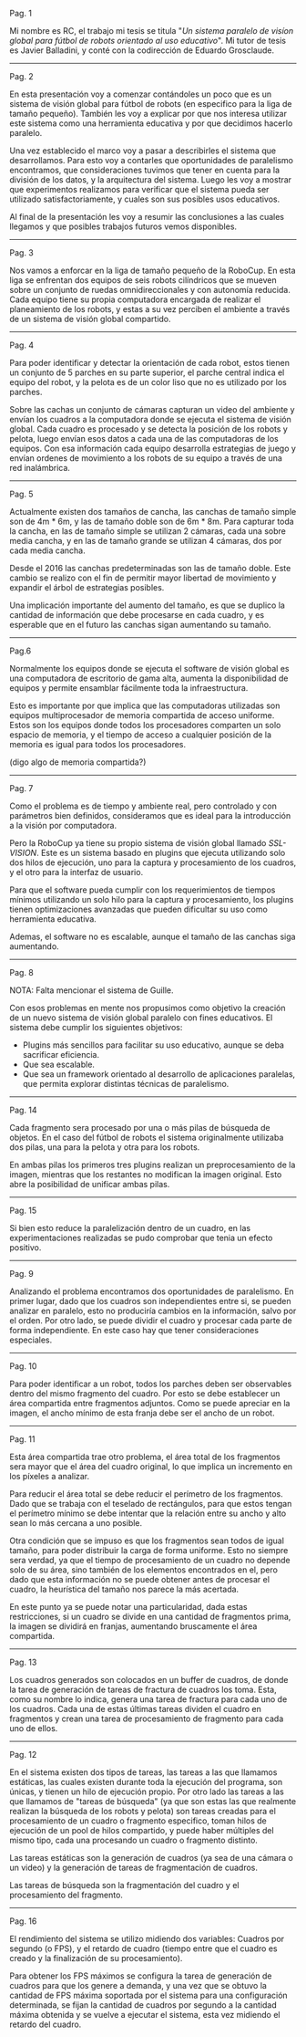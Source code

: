 <!-- vim: set spell spelllang=es syntax=markdown : -->

Pag. 1

Mi nombre es RC, el trabajo mi tesis se titula "_Un sistema paralelo de visíon
global para fútbol de robots orientado al uso educativo_". Mi tutor de tesis es
Javier Balladini, y conté con la codirección de Eduardo Grosclaude.

---

Pag. 2

En esta presentación voy a comenzar contándoles un poco que es un sistema de
visión global para fútbol de robots (en especifico para la liga de tamaño
pequeño). También les voy a explicar por que nos interesa utilizar este sistema
como una herramienta educativa y por que decidimos hacerlo paralelo.

Una vez establecido el marco voy a pasar a describirles el sistema que
desarrollamos. Para esto voy a contarles que oportunidades de paralelismo
encontramos, que consideraciones tuvimos que tener en cuenta para la división
de los datos, y la arquitectura del sistema. Luego les voy a mostrar que
experimentos realizamos para verificar que el sistema pueda ser utilizado
satisfactoriamente, y cuales son sus posibles usos educativos.

Al final de la presentación les voy a resumir las conclusiones a las cuales
llegamos y que posibles trabajos futuros vemos disponibles.

---

Pag. 3

Nos vamos a enforcar en la liga de tamaño pequeño de la RoboCup. En esta liga se
enfrentan dos equipos de seis robots cilíndricos que se mueven sobre un conjunto
de ruedas omnidireccionales y con autonomía reducida. Cada equipo tiene su
propia computadora encargada de realizar el planeamiento de los robots, y estas
a su vez perciben el ambiente a través de un sistema de visión global
compartido.

---

Pag. 4

Para poder identificar y detectar la orientación de cada robot, estos tienen un
conjunto de 5 parches en su parte superior, el parche central indica el equipo
del robot, y la pelota es de un color liso que no es utilizado por los parches.

Sobre las cachas un conjunto de cámaras capturan un video del ambiente y envían
los cuadros a la computadora donde se ejecuta el sistema de visión global. Cada
cuadro es procesado y se detecta la posición de los robots y pelota, luego
envían esos datos a cada una de las computadoras de los equipos. Con esa
información cada equipo desarrolla estrategias de juego y envían ordenes de
movimiento a los robots de su equipo a través de una red inalámbrica.

---

Pag. 5

Actualmente existen dos tamaños de cancha, las canchas de tamaño simple son de
4m * 6m, y las de tamaño doble son de 6m * 8m. Para capturar toda la cancha, en
las de tamaño simple se utilizan 2 cámaras, cada una sobre media cancha, y en
las de tamaño grande se utilizan 4 cámaras, dos por cada media cancha.

Desde el 2016 las canchas predeterminadas son las de tamaño doble. Este cambio
se realizo con el fin de permitir mayor libertad de movimiento y expandir el
árbol de estrategias posibles.

Una implicación importante del aumento del tamaño, es que se duplico la cantidad
de información que debe procesarse en cada cuadro, y es esperable que en el
futuro las canchas sigan aumentando su tamaño.

---

Pag.6

Normalmente los equipos donde se ejecuta el software de visión global es una
computadora de escritorio de gama alta, aumenta la disponibilidad de equipos y
permite ensamblar fácilmente toda la infraestructura.

Esto es importante por que implica que las computadoras utilizadas son equipos
multiprocesador de memoria compartida de acceso uniforme. Estos son los equipos
donde todos los procesadores comparten un solo espacio de memoria, y el tiempo
de acceso a cualquier posición de la memoria es igual para todos los
procesadores.

(digo algo de memoria compartida?)

---

Pag. 7

Como el problema es de tiempo y ambiente real, pero controlado y con parámetros
bien definidos, consideramos que es ideal para la introducción a la visión por
computadora.

Pero la RoboCup ya tiene su propio sistema de visión global llamado
_SSL-VISION_. Este es un sistema basado en plugins que ejecuta utilizando solo
dos hilos de ejecución, uno para la captura y procesamiento de los cuadros, y el
otro para la interfaz de usuario.

Para que el software pueda cumplir con los requerimientos de tiempos mínimos
utilizando un solo hilo para la captura y procesamiento, los plugins tienen
optimizaciones avanzadas que pueden dificultar su uso como herramienta
educativa.

Ademas, el software no es escalable, aunque el tamaño de las canchas siga
aumentando.

---

Pag. 8

NOTA: Falta mencionar el sistema de Guille.

Con esos problemas en mente nos propusimos como objetivo la creación de un nuevo
sistema de visión global paralelo con fines educativos. El sistema debe cumplir
los siguientes objetivos:

- Plugins más sencillos para facilitar su uso educativo, aunque se deba
  sacrificar eficiencia.
- Que sea escalable.
- Que sea un framework orientado al desarrollo de aplicaciones paralelas, que
  permita explorar distintas técnicas de paralelismo.

---

Pag. 14

Cada fragmento sera procesado por una o más pilas de búsqueda de objetos. En el
caso del fútbol de robots el sistema originalmente utilizaba dos pilas, una para
la pelota y otra para los robots.

En ambas pilas los primeros tres plugins realizan un preprocesamiento de la
imagen, mientras que los restantes no modifican la imagen original. Esto abre la
posibilidad de unificar ambas pilas.

---

Pag. 15

Si bien esto reduce la paralelización dentro de un cuadro, en las
experimentaciones realizadas se pudo comprobar que tenia un efecto positivo.

---

Pag. 9

Analizando el problema encontramos dos oportunidades de paralelismo. En primer
lugar, dado que los cuadros son independientes entre si, se pueden analizar en
paralelo, esto no produciría cambios en la información, salvo por el orden. Por
otro lado, se puede dividir el cuadro y procesar cada parte de forma
independiente. En este caso hay que tener consideraciones especiales.

---

Pag. 10

Para poder identificar a un robot, todos los parches deben ser observables
dentro del mismo fragmento del cuadro. Por esto se debe establecer un área
compartida entre fragmentos adjuntos. Como se puede apreciar en la imagen, el
ancho mínimo de esta franja debe ser el ancho de un robot.

---

Pag. 11

Esta área compartida trae otro problema, el área total de los fragmentos sera
mayor que el área del cuadro original, lo que implica un incremento en los
píxeles a analizar.

Para reducir el área total se debe reducir el perímetro de los fragmentos. Dado
que se trabaja con el teselado de rectángulos, para que estos tengan el
perímetro mínimo se debe intentar que la relación entre su ancho y alto sean lo
más cercana a uno posible.

Otra condición que se impuso es que los fragmentos sean todos de igual tamaño, para
poder distribuir la carga de forma uniforme. Esto no siempre sera verdad, ya que
el tiempo de procesamiento de un cuadro no depende solo de su área, sino también
de los elementos encontrados en el, pero dado que esta información no se puede
obtener antes de procesar el cuadro, la heurística del tamaño nos parece la más
acertada.

En este punto ya se puede notar una particularidad, dada estas restricciones, si
un cuadro se divide en una cantidad de fragmentos prima, la imagen se dividirá
en franjas, aumentando bruscamente el área compartida.

---

Pag. 13

Los cuadros generados son colocados en un buffer de cuadros, de donde la tarea
de generación de tareas de fractura de cuadros los toma. Esta, como su nombre lo
indica, genera una tarea de fractura para cada uno de los cuadros. Cada una de
estas últimas tareas dividen el cuadro en fragmentos y crean una tarea de
procesamiento de fragmento para cada uno de ellos.

---

Pag. 12

En el sistema existen dos tipos de tareas, las tareas a las que llamamos
estáticas, las cuales existen durante toda la ejecución del programa, son
únicas, y tienen un hilo de ejecución propio. Por otro lado las tareas a las que
llamamos de "tareas de búsqueda" (ya que son estas las que realmente realizan la
búsqueda de los robots y pelota) son tareas creadas para el procesamiento de un
cuadro o fragmento especifico, toman hilos de ejecución de un pool de hilos
compartido, y puede haber múltiples del mismo tipo, cada una procesando un
cuadro o fragmento distinto.

Las tareas estáticas son la generación de cuadros (ya sea de una cámara o un
video) y la generación de tareas de fragmentación de cuadros.

Las tareas de búsqueda son la fragmentación del cuadro y el procesamiento del
fragmento.

---

Pag. 16

El rendimiento del sistema se utilizo midiendo dos variables: Cuadros por
segundo (o FPS), y el retardo de cuadro (tiempo entre que el cuadro es creado y
la finalización de su procesamiento).

Para obtener los FPS máximos se configura la tarea de generación de cuadros para
que los genere a demanda, y una vez que se obtuvo la cantidad de FPS máxima
soportada por el sistema para una configuración determinada, se fijan la
cantidad de cuadros por segundo a la cantidad máxima obtenida y se vuelve a
ejecutar el sistema, esta vez midiendo el retardo del cuadro.

